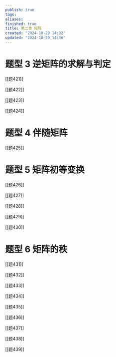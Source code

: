```yaml
---
publish: true
tags: 
aliases: 
finished: true
title: 第二章 矩阵
created: "2024-10-29 14:32"
updated: "2024-10-29 14:36"
---
```


# 题型 3 逆矩阵的求解与判定

[[题421]]

[[题422]]

[[题423]]

[[题424]]

# 题型 4 伴随矩阵

[[题425]]

# 题型 5 矩阵初等变换

[[题426]]

[[题427]]

[[题428]]

[[题429]]

[[题430]]

# 题型 6 矩阵的秩

[[题431]]

[[题432]]

[[题433]]

[[题434]]

[[题435]]

[[题436]]

[[题437]]

[[题438]]

[[题439]]
